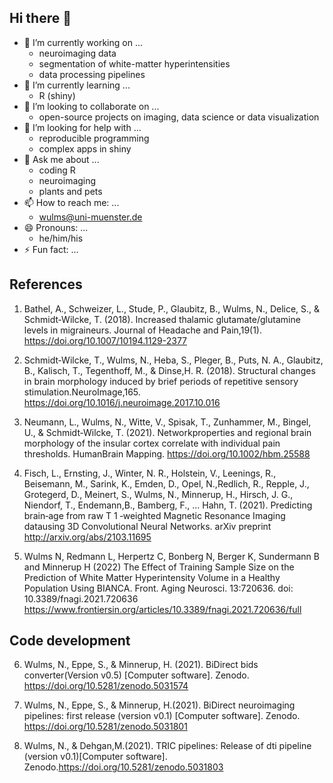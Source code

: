 ## Hi there 👋

<!--
**wulms/wulms** is a ✨ _special_ ✨ repository because its `README.md` (this file) appears on your GitHub profile.

Here are some ideas to get you started:
-->



- 🔭 I’m currently working on ...
  - neuroimaging data
  - segmentation of white-matter hyperintensities
  - data processing pipelines
- 🌱 I’m currently learning ...
  - R (shiny) 
- 👯 I’m looking to collaborate on ...
  - open-source projects on imaging, data science or data visualization 
- 🤔 I’m looking for help with ...
  - reproducible programming
  - complex apps in shiny 
- 💬 Ask me about ...
  - coding R
  - neuroimaging
  - plants and pets 
- 📫 How to reach me: ...
  - <wulms@uni-muenster.de> 
- 😄 Pronouns: ...
  - he/him/his 
- ⚡ Fun fact: ...


## References

1. Bathel, A., Schweizer, L., Stude, P., Glaubitz, B., Wulms, N., Delice, S., & Schmidt‑Wilcke, T. (2018). Increased thalamic glutamate/glutamine levels in migraineurs. Journal of Headache and Pain,19(1). https://doi.org/10.1007/10194.1129-2377  

2. Schmidt‑Wilcke, T., Wulms, N., Heba, S., Pleger, B., Puts, N. A., Glaubitz, B., Kalisch, T., Tegenthoff, M., & Dinse,H. R. (2018). Structural changes in brain morphology induced by brief periods of repetitive sensory stimulation.NeuroImage,165. https://doi.org/10.1016/j.neuroimage.2017.10.016  

3. Neumann, L., Wulms, N., Witte, V., Spisak, T., Zunhammer, M., Bingel, U., & Schmidt‑Wilcke, T. (2021). Networkproperties and regional brain morphology of the insular cortex correlate with individual pain thresholds. HumanBrain Mapping. https://doi.org/10.1002/hbm.25588  

4. Fisch, L., Ernsting, J., Winter, N. R., Holstein, V., Leenings, R., Beisemann, M., Sarink, K., Emden, D., Opel, N.,Redlich, R., Repple, J., Grotegerd, D., Meinert, S., Wulms, N., Minnerup, H., Hirsch, J. G., Niendorf, T., Endemann,B., Bamberg, F., ... Hahn, T. (2021). Predicting brain‑age from raw T 1 ‑weighted Magnetic Resonance Imaging datausing 3D Convolutional Neural Networks. arXiv preprint http://arxiv.org/abs/2103.11695  

5. Wulms N, Redmann L, Herpertz C, Bonberg N, Berger K, Sundermann B and Minnerup H (2022) The Effect of Training Sample Size on the Prediction of White Matter Hyperintensity Volume in a Healthy Population Using BIANCA. Front. Aging Neurosci. 13:720636. doi: 10.3389/fnagi.2021.720636 https://www.frontiersin.org/articles/10.3389/fnagi.2021.720636/full

## Code development

6. Wulms, N., Eppe, S., & Minnerup, H. (2021). BiDirect bids converter(Version v0.5) [Computer software]. Zenodo. https://doi.org/10.5281/zenodo.5031574  

7. Wulms, N., Eppe, S., & Minnerup, H.(2021). BiDirect neuroimaging pipelines: first release (version v0.1) [Computer software]. Zenodo. https://doi.org/10.5281/zenodo.5031801  

6. Wulms, N., & Dehgan,M.(2021). TRIC pipelines: Release of dti pipeline (version v0.1)[Computer software]. Zenodo.https://doi.org/10.5281/zenodo.5031803
